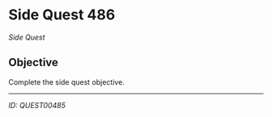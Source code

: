 # Side Quest 486

*Side Quest*

## Objective
Complete the side quest objective.

---
*ID: QUEST00485*